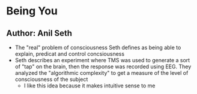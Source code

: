 # Being You
## Author: Anil Seth

* The "real" problem of consciousness Seth defines as being able to explain, predicat and control concsiousness
* Seth describes an experiment where TMS was used to generate a sort of "tap" on the brain, then the response was recorded using EEG. They analyzed the "algorithmic complexity" to get a measure of the level of consciousness of the subject
    * I like this idea because it makes intuitive sense to me
